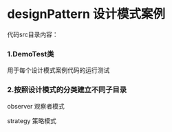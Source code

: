 # designPattern 设计模式案例

代码src目录内容：

### 1.DemoTest类
用于每个设计模式案例代码的运行测试

### 2.按照设计模式的分类建立不同子目录

observer 观察者模式

strategy 策略模式